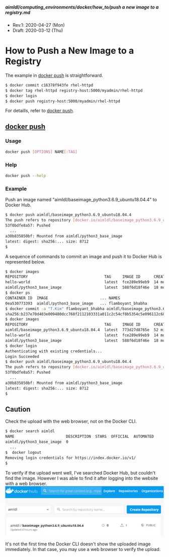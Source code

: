 ##### aimldl/computing_environments/docker/how_to/push a new image to a registry.md
* Rev.1: 2020-04-27 (Mon)
* Draft: 2020-03-12 (Thu)
# How to Push a New Image to a Registry
The example in [docker push](https://docs.docker.com/engine/reference/commandline/push/) is straightforward.
```bash
$ docker commit c16378f943fe rhel-httpd
$ docker tag rhel-httpd registry-host:5000/myadmin/rhel-httpd
$ docker login
$ docker push registry-host:5000/myadmin/rhel-httpd
```
For detaills, refer to [docker push](https://docs.docker.com/engine/reference/commandline/push/).

## [docker push](https://docs.docker.com/engine/reference/commandline/push/)
### Usage
```bash
docker push [OPTIONS] NAME[:TAG]
```
### Help
```bash
docker push --help
```
### Example
Push an image named "aimldl/baseimage_python3.6.9_ubuntu18.04.4" to Docker Hub.
```bash
$ docker push aimldl/baseimage_python3.6.9_ubuntu18.04.4
The push refers to repository [docker.io/aimldl/baseimage_python3.6.9_ubuntu18.04.4]
53f0bdfe8a57: Pushed                                                  
  ...
a30b835850bf: Mounted from aimldl/python3_base_image
latest: digest: sha256:... size: 8712
$
```

A sequence of commands to commit an image and push it to Docker Hub is represented below.
```bash
$ docker images
REPOSITORY                                  TAG     IMAGE ID      CREATED         SIZE
hello-world                                 latest  fce289e99eb9  14 months ago   1.84kB
aimldl/python3_base_image                   latest  588f6d18f46e  18 months ago   1.09GB
$ docker ps
CONTAINER ID  IMAGE                       ... NAMES
0ea530773393  aimldl/python3_base_image   ... flamboyant_bhabha
$ docker commit -a "T.Kim" flamboyant_bhabha aimldl/baseimage_python3.6.9_ubuntu18.04.4
sha256:b237e70d403e009480dcc768f2112103331a011c2c54cf8b5354c5e096112c68
$ docker images
REPOSITORY                                  TAG     IMAGE ID      CREATED         SIZE
aimldl/baseimage_python3.6.9_ubuntu18.04.4  latest  773d27d8765e  52 minutes ago  1.57GB
hello-world                                 latest  fce289e99eb9  14 months ago   1.84kB
aimldl/python3_base_image                   latest  588f6d18f46e  18 months ago   1.09GB
$ docker login
Authenticating with existing credentials...
Login Succeeded
$ docker push aimldl/baseimage_python3.6.9_ubuntu18.04.4
The push refers to repository [docker.io/aimldl/baseimage_python3.6.9_ubuntu18.04.4]
53f0bdfe8a57: Pushed                                                  
  ...
a30b835850bf: Mounted from aimldl/python3_base_image
latest: digest: sha256:... size: 8712
$
```

## Caution
Check the upload with the web browser, not on the Docker CLI.
```bash
$ docker search aimldl
NAME                       DESCRIPTION  STARS  OFFICIAL  AUTOMATED
aimldl/python3_base_image  0
  ...
$  docker logout
Removing login credentials for https://index.docker.io/v1/
$
```
To verify if the upload went well, I've searched Docker Hub, but couldn't find the image. However I was able to find it after logging into the website with a web browser.
<img src="images/dockerhub-homepage-aimldl-baseimage_python3.6.9_ubuntu18.04.4.png">

It's not the first time the Docker CLI doesn't show the uploaded image immediately.
In that case, you may use a web browser to verify the upload.
